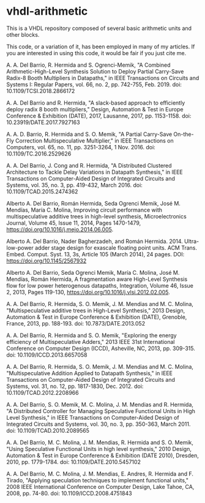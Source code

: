 # vhdl-arithmetic
This is a VHDL repository composed of several basic arithmetic units and other blocks.

This code, or a variation of it, has been employed in many of my articles. If you are interested in using this code, it would be fair if you just cite me.

A. A. Del Barrio, R. Hermida and S. Ogrenci-Memik, "A Combined Arithmetic-High-Level Synthesis Solution to Deploy Partial Carry-Save Radix-8 Booth Multipliers in Datapaths," in IEEE Transactions on Circuits and Systems I: Regular Papers, vol. 66, no. 2, pp. 742-755, Feb. 2019.
doi: 10.1109/TCSI.2018.2866172

A. A. Del Barrio and R. Hermida, "A slack-based approach to efficiently deploy radix 8 booth multipliers," Design, Automation & Test in Europe Conference & Exhibition (DATE), 2017, Lausanne, 2017, pp. 1153-1158.
doi: 10.23919/DATE.2017.7927163

A. A. D. Barrio, R. Hermida and S. O. Memik, "A Partial Carry-Save On-the-Fly Correction Multispeculative Multiplier," in IEEE Transactions on Computers, vol. 65, no. 11, pp. 3251-3264, 1 Nov. 2016.
doi: 10.1109/TC.2016.2529626

A. A. Del Barrio, J. Cong and R. Hermida, "A Distributed Clustered Architecture to Tackle Delay Variations in Datapath Synthesis," in IEEE Transactions on Computer-Aided Design of Integrated Circuits and Systems, vol. 35, no. 3, pp. 419-432, March 2016.
doi: 10.1109/TCAD.2015.2474362

Alberto A. Del Barrio, Román Hermida, Seda Ogrenci Memik, José M. Mendías, María C. Molina, Improving circuit performance with multispeculative additive trees in high-level synthesis, Microelectronics Journal, Volume 45, Issue 11, 2014, Pages 1470-1479,
https://doi.org/10.1016/j.mejo.2014.06.005.

Alberto A. Del Barrio, Nader Bagherzadeh, and Román Hermida. 2014. Ultra-low-power adder stage design for exascale floating point units. ACM Trans. Embed. Comput. Syst. 13, 3s, Article 105 (March 2014), 24 pages. DOI: https://doi.org/10.1145/2567932

Alberto A. Del Barrio, Seda Ogrenci Memik, María C. Molina, José M. Mendías, Román Hermida, A fragmentation aware High-Level Synthesis flow for low power heterogenous datapaths, Integration, Volume 46, Issue 2, 2013, Pages 119-130, https://doi.org/10.1016/j.vlsi.2012.02.005.

A. A. Del Barrio, R. Hermida, S. O. Memik, J. M. Mendias and M. C. Molina, "Multispeculative additive trees in High-Level Synthesis," 2013 Design, Automation & Test in Europe Conference & Exhibition (DATE), Grenoble, France, 2013, pp. 188-193.
doi: 10.7873/DATE.2013.052

A. A. Del Barrio, R. Hermida and S. O. Memik, "Exploring the energy efficiency of Multispeculative Adders," 2013 IEEE 31st International Conference on Computer Design (ICCD), Asheville, NC, 2013, pp. 309-315.
doi: 10.1109/ICCD.2013.6657058

A. A. Del Barrio, R. Hermida, S. O. Memik, J. M. Mendias and M. C. Molina, "Multispeculative Addition Applied to Datapath Synthesis," in IEEE Transactions on Computer-Aided Design of Integrated Circuits and Systems, vol. 31, no. 12, pp. 1817-1830, Dec. 2012.
doi: 10.1109/TCAD.2012.2208966

A. A. Del Barrio, S. O. Memik, M. C. Molina, J. M. Mendias and R. Hermida, "A Distributed Controller for Managing Speculative Functional Units in High Level Synthesis," in IEEE Transactions on Computer-Aided Design of Integrated Circuits and Systems, vol. 30, no. 3, pp. 350-363, March 2011.
doi: 10.1109/TCAD.2010.2089565

A. A. Del Barrio, M. C. Molina, J. M. Mendias, R. Hermida and S. O. Memik, "Using Speculative Functional Units in high level synthesis," 2010 Design, Automation & Test in Europe Conference & Exhibition (DATE 2010), Dresden, 2010, pp. 1779-1784.
doi: 10.1109/DATE.2010.5457102

A. A. Del Barrio, M. C. Molina, J. M. Mendias, E. Andres, R. Hermida and F. Tirado, "Applying speculation techniques to implement functional units," 2008 IEEE International Conference on Computer Design, Lake Tahoe, CA, 2008, pp. 74-80.
doi: 10.1109/ICCD.2008.4751843
